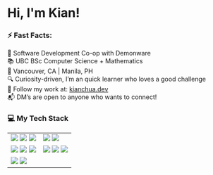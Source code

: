 # Hi, I'm Kian!
### ⚡ Fast Facts:
👾 Software Development Co-op with Demonware 
<br> 📚 UBC BSc Computer Science + Mathematics
<br> 📍 Vancouver, CA | Manila, PH 
<br> 🔍 Curiosity-driven, I’m an quick learner who loves a good challenge 
<br> 👀 Follow my work at: [kianchua.dev](https://kianchua.dev)
<br>📬 DM’s are open to anyone who wants to connect!

### 💻 My Tech Stack
<table>
    <tr>
        <td>
            <img src=https://img.shields.io/badge/Back_End:-414141?style=flat>
            <img src=https://img.shields.io/badge/python-3670A0?style=flat&logo=python&logoColor=ffdd54>
            <img src=https://img.shields.io/badge/typescript-%23007ACC.svg?style=flat&logo=typescript&logoColor=white>
        </td>
        <td>
            <img src=https://img.shields.io/badge/Competitive_Programming:-414141?style=flat>
            <img src=https://img.shields.io/badge/c++-%2300599C.svg?style=flat&logo=c%2B%2B&logoColor=white>
        </td>
    </tr>
    <tr>
        <td>
            <img src=https://img.shields.io/badge/Front_End:-414141?style=flat>
            <img src=https://img.shields.io/badge/next.js-black?style=flat&logo=next.js&logoColor=white>
            <img src=https://img.shields.io/badge/react-%2320232a.svg?style=flat&logo=react&logoColor=%2361DAFB>
        </td>
        <td>
            <img src=https://img.shields.io/badge/DevOps:-414141?style=flat>
            <img src=https://img.shields.io/badge/docker-257bd6?style=flat&logo=docker&logoColor=white>
            <img src=https://img.shields.io/badge/kubernetes-326CE5?&style=flat&logo=kubernetes&logoColor=white>
        </td>
    </tr>
    <tr>
        <td>
            <img src=https://img.shields.io/badge/Full_Stack:-414141?style=flat>
            <img src=https://img.shields.io/badge/laravel-%23FF2D20.svg?style=flat&logo=laravel&logoColor=white>
        </td>
    </tr>
</table>
